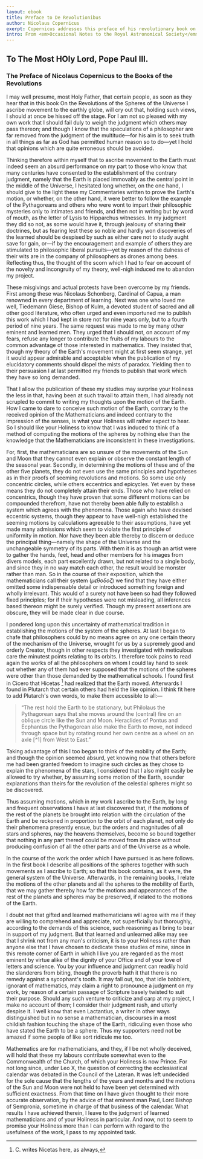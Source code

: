 ```yaml
---
layout: ebook
title: Preface to De Revolutionibus
author: Nicolaus Copernicus
exerpt: Copernicus addresses this preface of his revolutionary book on the solar system to Pope Paul III.
intro: From <em>Occasional Notes to the Royal Astronomical Society</em>, No. 10, 1947.
---
```



## To The Most HOly Lord, Pope Paul III.

### The Preface of Nicolaus Copernicus to the Books of the Revolutions

I may well presume, most Holy Father, that certain people, as soon as they hear that in this book On the Revolutions of the Spheres of the Universe I ascribe movement to the earthly globe, will cry out that, holding such views, I should at once be hissed off the stage.
For I am not so pleased with my own work that I should fail duly to weigh the judgment which others may pass thereon; and though I know that the speculations of a philosopher are far removed from the judgment of the multitude&mdash;for his aim is to seek truth in all things as far as God has permitted human reason so to do&mdash;yet I hold that opinions which are quite erroneous should be avoided.


Thinking therefore within myself that to ascribe movement to the Earth must indeed seem an absurd performance on my part to those who know that many centuries have consented to the establishment of the contrary judgment, namely that the Earth is placed immovably as the central point in the middle of the Universe, I hesitated long whether, on the one hand, I should give to the light these my Commentaries written to prove the Earth&#39;s motion, or whether, on the other hand, it were better to follow the example of the Pythagoreans and others who were wont to impart their philosophic mysteries only to intimates and friends, and then not in writing but by word of mouth, as the letter of Lysis to Hipparchus witnesses.
In my judgment they did so not, as some would have it, through jealousy of sharing their doctrines, but as fearing lest these so noble and hardly won discoveries of the learned should be despised by such as either care not to study aught save for gain, or&mdash;if by the encouragement and example of others they are stimulated to philosophic liberal pursuits&mdash;yet by reason of the dulness of their wits are in the company of philosophers as drones among bees.
Reflecting thus, the thought of the scorn which I had to fear on account of the novelty and incongruity of my theory, well-nigh induced me to abandon my project.


These misgivings and actual protests have been overcome by my friends.
First among these was Nicolaus Schonberg, Cardinal of Capua, a man renowned in every department of learning.
Next was one who loved me well, Tiedemann Giese, Bishop of Kulm, a devoted student of sacred and all other good literature, who often urged and even importuned me to publish this work which I had kept in store not for nine years only, but to a fourth period of nine years.
The same request was made to me by many other eminent and learned men.
They urged that I should not, on account of my fears, refuse any longer to contribute the fruits of my labours to the common advantage of those interested in mathematics.
They insisted that, though my theory of the Earth&#39;s movement might at first seem strange, yet it would appear admirable and acceptable when the publication of my elucidatory comments should dispel the mists of paradox.
Yielding then to their persuasion I at last permitted my friends to publish that work which they have so long demanded.


That I allow the publication of these my studies may surprise your Holiness the less in that, having been at such travail to attain them, I had already not scrupled to commit to writing my thoughts upon the motion of the Earth.
How I came to dare to conceive such motion of the Earth, contrary to the received opinion of the Mathematicians and indeed contrary to the impression of the senses, is what your Holiness will rather expect to hear.
So I should like your Holiness to know that I was induced to think of a method of computing the motions of the spheres by nothing else than the knowledge that the Mathematicians are inconsistent in these investigations.


For, first, the mathematicians are so unsure of the movements of the Sun and Moon that they cannot even explain or observe the constant length of the seasonal year.
Secondly, in determining the motions of these and of the other five planets, they do not even use the same principles and hypotheses as in their proofs of seeming revolutions and motions.
So some use only concentric circles, while others eccentrics and epicycles.
Yet even by these means they do not completely attain their ends.
Those who have relied on concentrics, though they have proven that some different motions can be compounded therefrom, have not thereby been able fully to establish a system which agrees with the phenomena.
Those again who have devised eccentric systems, though they appear to have well-nigh established the seeming motions by calculations agreeable to their assumptions, have yet made many admissions which seem to violate the first principle of uniformity in motion.
Nor have they been able thereby to discern or deduce the principal thing&mdash;namely the shape of the Universe and the unchangeable symmetry of its parts.
With them it is as though an artist were to gather the hands, feet, head and other members for his images from divers models, each part excellently drawn, but not related to a single body, and since they in no way match each other, the result would be monster rather than man.
So in the course of their exposition, which the mathematicians call their system ($\mu\acute{\epsilon}\theta o\delta o\zeta$) we find that they have either omitted some indispensable detail or introduced something foreign and wholly irrelevant.
This would of a surety not have been so had they followed fixed principles; for if their hypotheses were not misleading, all inferences based thereon might be surely verified.
Though my present assertions are obscure, they will be made clear in due course.


I pondered long upon this uncertainty of mathematical tradition in establishing the motions of the system of the spheres.
At last I began to chafe that philosophers could by no means agree on any one certain theory of the mechanism of the Universe, wrought for us by a supremely good and orderly Creator, though in other respects they investigated with meticulous care the minutest points relating to its orbits.
I therefore took pains to read again the works of all the philosophers on whom I could lay hand to seek out whether any of them had ever supposed that the motions of the spheres were other than those demanded by the mathematical schools.
I found first in Cicero that Hicetas [^2]
had realized that the Earth moved.
Afterwards I found in Plutarch that certain others had held the like opinion. I think fit here to add Plutarch&#39;s own words, to make them accessible to all:&mdash;

<blockquote>
    &ldquo;The rest hold the Earth to be stationary, but Philolaus the Pythagorean says that she moves around the (central) fire on an oblique circle like the Sun and Moon.
    Heraclides of Pontus and Ecphantus the Pythagorean also make the Earth to move, not indeed through space but by rotating round her own centre as a wheel on an axle [^1] from West to East.&rdquo;
</blockquote>


Taking advantage of this I too began to think of the mobility of the Earth; and though the opinion seemed absurd, yet knowing now that others before me had been granted freedom to imagine such circles as they chose to explain the phenomena of the stars, I considered that I also might easily be allowed to try whether, by assuming some motion of the Earth, sounder explanations than theirs for the revolution of the celestial spheres might so be discovered.


Thus assuming motions, which in my work I ascribe to the Earth, by long and frequent observations I have at last discovered that, if the motions of the rest of the planets be brought into relation with the circulation of the Earth and be reckoned in proportion to the orbit of each planet, not only do their phenomena presently ensue, but the orders and magnitudes of all stars and spheres, nay the heavens themselves, become so bound together that nothing in any part thereof could be moved from its place without producing confusion of all the other parts and of the Universe as a whole.


In the course of the work the order which I have pursued is as here follows.
In the first book I describe all positions of the spheres together with such movements as I ascribe to Earth; so that this book contains, as it were, the general system of the Universe.
Afterwards, in the remaining books, I relate the motions of the other planets and all the spheres to the mobility of Earth, that we may gather thereby how far the motions and appearances of the rest of the planets and spheres may be preserved, if related to the motions of the Earth.


I doubt not that gifted and learned mathematicians will agree with me if they are willing to comprehend and appreciate, not superficially but thoroughly, according to the demands of this science, such reasoning as I bring to bear in support of my judgment.
But that learned and unlearned alike may see that I shrink not from any man&#39;s criticism, it is to your Holiness rather than anyone else that I have chosen to dedicate these studies of mine, since in this remote corner of Earth in which I live you are regarded as the most eminent by virtue alike of the dignity of your Office and of your love of letters and science.
You by your influence and judgment can readily hold the slanderers from biting, though the proverb hath it that there is no remedy against a sycophant&#39;s tooth.
It may fall out, too, that idle babblers, ignorant of mathematics, may claim a right to pronounce a judgment on my work, by reason of a certain passage of Scripture basely twisted to suit their purpose.
Should any such venture to criticize and carp at my project, I make no account of them; I consider their judgment rash, and utterly despise it.
I well know that even Lactantius, a writer in other ways distinguished but in no sense a mathematician, discourses in a most childish fashion touching the shape of the Earth, ridiculing even those who have stated the Earth to be a sphere.
Thus my supporters need not be amazed if some people of like sort ridicule me too.


Mathematics are for mathematicians, and they, if I be not wholly deceived, will hold that these my labours contribute somewhat even to the Commonwealth of the Church, of which your Holiness is now Prince.
For not long since, under Leo X, the question of correcting the ecclesiastical calendar was debated in the Council of the Lateran.
It was left undecided for the sole cause that the lengths of the years and months and the motions of the Sun and Moon were not held to have been yet determined with sufficient exactness.
From that time on I have given thought to their more accurate observation, by the advice of that eminent man Paul, Lord Bishop of Sempronia, sometime in charge of that business of the calendar.
What results I have achieved therein, I leave to the judgment of learned mathematicians and of your Holiness in particular.
And now, not to seem to promise your Holiness more than I can perform with regard to the usefulness of the work, I pass to my appointed task.


[^1]: Reading $\epsilon\nu\eta\xi o\nu\tau\sigma\mu\epsilon\nu\eta\nu$.

[^2]: C. writes Nicetas here, as always,

